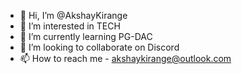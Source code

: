 - 👋 Hi, I’m @AkshayKirange
- 👀 I’m interested in TECH
- 🌱 I’m currently learning PG-DAC
- 💞️ I’m looking to collaborate on Discord
- 📫 How to reach me - akshaykirange@outlook.com

<!---
AkshayKirange/AkshayKirange is a ✨ special ✨ repository because its `README.md` (this file) appears on your GitHub profile.
You can click the Preview link to take a look at your changes.
--->
